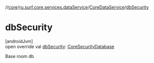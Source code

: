 //[core](../../../index.md)/[ru.surf.core.services.dataService](../index.md)/[CoreDataService](index.md)/[dbSecurity](db-security.md)

# dbSecurity

[androidJvm]\
open override val [dbSecurity](db-security.md): [CoreSecurityDatabase](../../ru.surf.core.base/-core-security-database/index.md)

Base room db
